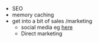 - SEO
- memory caching
- get into a bit of sales /marketing
  - social media eg [here](https://www.businessnewsdaily.com/7832-social-media-for-business.html)
  - Direct marketing
